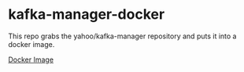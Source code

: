 # kafka-manager-docker

This repo grabs the yahoo/kafka-manager repository and puts it into a docker image.

[Docker Image](https://hub.docker.com/r/chuckdha/kafka-manager/)